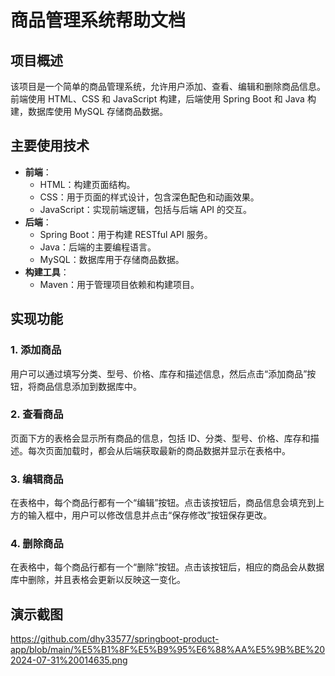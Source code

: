 # 商品管理系统帮助文档

## 项目概述

该项目是一个简单的商品管理系统，允许用户添加、查看、编辑和删除商品信息。前端使用 HTML、CSS 和 JavaScript 构建，后端使用 Spring Boot 和 Java 构建，数据库使用 MySQL 存储商品数据。

## 主要使用技术

- **前端**：
  - HTML：构建页面结构。
  - CSS：用于页面的样式设计，包含深色配色和动画效果。
  - JavaScript：实现前端逻辑，包括与后端 API 的交互。
- **后端**：
  - Spring Boot：用于构建 RESTful API 服务。
  - Java：后端的主要编程语言。
  - MySQL：数据库用于存储商品数据。
- **构建工具**：
  - Maven：用于管理项目依赖和构建项目。

## 实现功能

### 1. 添加商品

用户可以通过填写分类、型号、价格、库存和描述信息，然后点击“添加商品”按钮，将商品信息添加到数据库中。

### 2. 查看商品

页面下方的表格会显示所有商品的信息，包括 ID、分类、型号、价格、库存和描述。每次页面加载时，都会从后端获取最新的商品数据并显示在表格中。

### 3. 编辑商品

在表格中，每个商品行都有一个“编辑”按钮。点击该按钮后，商品信息会填充到上方的输入框中，用户可以修改信息并点击“保存修改”按钮保存更改。

### 4. 删除商品

在表格中，每个商品行都有一个“删除”按钮。点击该按钮后，相应的商品会从数据库中删除，并且表格会更新以反映这一变化。

## 演示截图
https://github.com/dhy33577/springboot-product-app/blob/main/%E5%B1%8F%E5%B9%95%E6%88%AA%E5%9B%BE%202024-07-31%20014635.png
